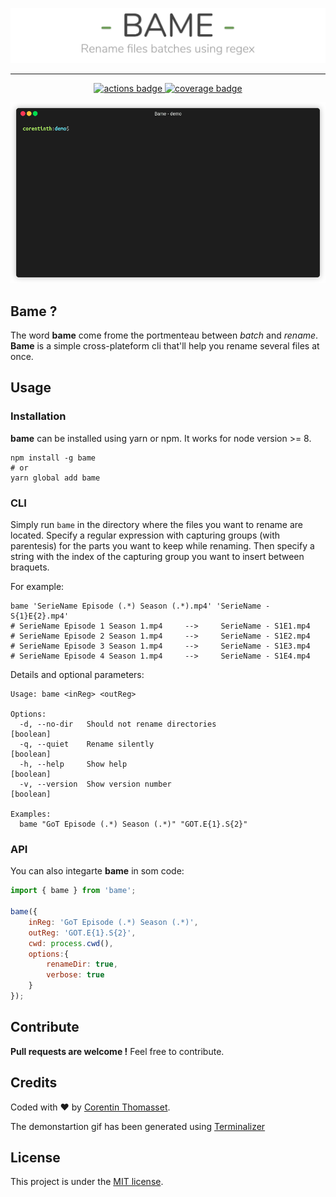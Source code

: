 

<p align="center">
    <img src=".github/bame-banner.png" alt="bame banner">
</p>

-------

<p align="center">
    <a href="https://github.com/CorentinTh/bame/actions">
        <img src="https://github.com/CorentinTh/bame/workflows/Node%20CI/badge.svg" alt="actions badge">
    </a>
    <a href="https://codecov.io/gh/CorentinTh/bame">
        <img src="https://codecov.io/gh/CorentinTh/bame/branch/dev/graph/badge.svg?token=R7tb8smlR9" alt="coverage badge"/>
    </a>
</p>



![demo gif](.github/bame-demo.gif)

## Bame ?

The word **bame** come frome the portmenteau between *batch* and *rename*. **Bame** is a simple cross-plateform cli that'll help you rename several files at once.  

## Usage
### Installation
**bame** can be installed using yarn or npm. It works for node version >= 8.

```shell
npm install -g bame
# or
yarn global add bame
```

### CLI

Simply run `bame` in the directory where the files you want to rename are located. Specify a regular expression with capturing groups (with parentesis) for the parts you want to keep while renaming. Then specify a string with the index of the capturing group you want to insert between braquets. 

For example:

```shell
bame 'SerieName Episode (.*) Season (.*).mp4' 'SerieName - S{1}E{2}.mp4'
# SerieName Episode 1 Season 1.mp4     -->     SerieName - S1E1.mp4
# SerieName Episode 2 Season 1.mp4     -->     SerieName - S1E2.mp4
# SerieName Episode 3 Season 1.mp4     -->     SerieName - S1E3.mp4
# SerieName Episode 4 Season 1.mp4     -->     SerieName - S1E4.mp4
```

Details and optional parameters:

```shell
Usage: bame <inReg> <outReg>

Options:
  -d, --no-dir   Should not rename directories                         [boolean]
  -q, --quiet    Rename silently                                       [boolean]
  -h, --help     Show help                                             [boolean]
  -v, --version  Show version number                                   [boolean]

Examples:
  bame "GoT Episode (.*) Season (.*)" "GOT.E{1}.S{2}"
```

### API
You can also integarte **bame** in som code:

```javascript
import { bame } from 'bame';

bame({
    inReg: 'GoT Episode (.*) Season (.*)',
    outReg: 'GOT.E{1}.S{2}',
    cwd: process.cwd(),
    options:{
        renameDir: true,
        verbose: true
    }
});
```

## Contribute
**Pull requests are welcome !** Feel free to contribute.

## Credits
Coded with ❤️ by [Corentin Thomasset](//corentin-thomasset.fr).

The demonstartion gif has been generated using [Terminalizer](https://github.com/faressoft/terminalizer)

## License
This project is under the [MIT license](./LICENSE).

